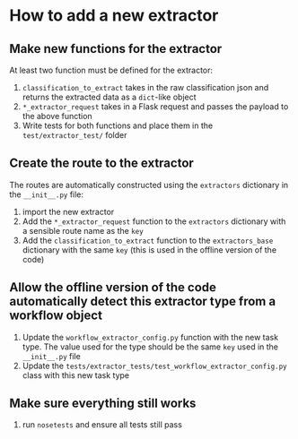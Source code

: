# How to add a new extractor

## Make new functions for the extractor
At least two function must be defined for the extractor:

1. `classification_to_extract` takes in the raw classification json and returns the extracted data as a `dict`-like object
2. `*_extractor_request` takes in a Flask request and passes the payload to the above function
3. Write tests for both functions and place them in the `test/extractor_test/` folder

## Create the route to the extractor
The routes are automatically constructed using the `extractors` dictionary in the `__init__.py` file:

1. import the new extractor
2. Add the `*_extractor_request` function to the `extractors` dictionary with a sensible route name as the `key`
3. Add the `classification_to_extract` function to the `extractors_base` dictionary with the same `key` (this is used in the offline version of the code)

## Allow the offline version of the code automatically detect this extractor type from a workflow object

1. Update the `workflow_extractor_config.py` function with the new task type.  The value used for the type should be the same `key` used in the `__init__.py` file
2. Update the `tests/extractor_tests/test_workflow_extractor_config.py` class with this new task type

## Make sure everything still works
1. run `nosetests` and ensure all tests still pass

